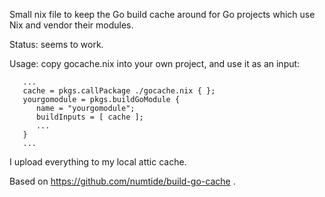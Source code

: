 Small nix file to keep the Go build cache around for Go projects which use Nix and vendor their modules.

Status: seems to work.

Usage: copy gocache.nix into your own project, and use it as an input:

```
   ...
   cache = pkgs.callPackage ./gocache.nix { };
   yourgomodule = pkgs.buildGoModule {
      name = "yourgomodule";
      buildInputs = [ cache ];
      ...
   }
   ...
```

I upload everything to my local attic cache.


Based on https://github.com/numtide/build-go-cache .
